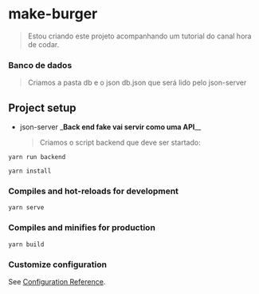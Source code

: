 # make-burger

> Estou criando este projeto acompanhando um tutorial do canal hora de codar.

### Banco de dados

> Criamos a pasta db e o json db.json que será lido pelo json-server

## Project setup

- json-server \_**Back end fake vai servir como uma API**\_\_
  > Criamos o script backend que deve ser startado:

```
yarn run backend
```

```
yarn install
```

### Compiles and hot-reloads for development

```
yarn serve
```

### Compiles and minifies for production

```
yarn build
```

### Customize configuration

See [Configuration Reference](https://cli.vuejs.org/config/).
